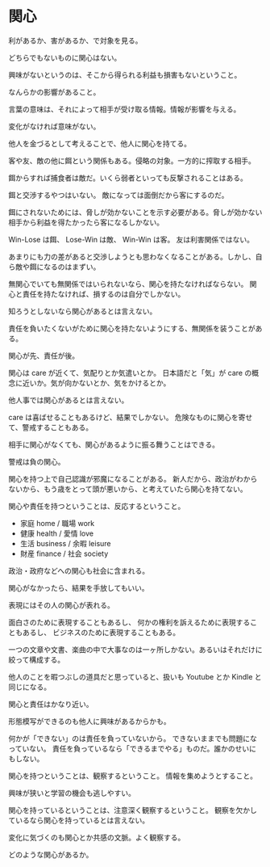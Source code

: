 # 関心

利があるか、害があるか、で対象を見る。

どちらでもないものに関心はない。

興味がないというのは、そこから得られる利益も損害もないということ。

なんらかの影響があること。

言葉の意味は、それによって相手が受け取る情報。情報が影響を与える。

変化がなければ意味がない。

他人を金づるとして考えることで、他人に関心を持てる。

客や友、敵の他に餌という関係もある。侵略の対象。一方的に搾取する相手。

餌からすれば捕食者は敵だ。いくら弱者といっても反撃されることはある。

餌と交渉するやつはいない。
敵になっては面倒だから客にするのだ。

餌にされないためには、脅しが効かないことを示す必要がある。脅しが効かない相手から利益を得たかったら客になるしかない。

Win-Lose は餌、
Lose-Win は敵、
Win-Win は客。
友は利害関係ではない。

あまりにも力の差があると交渉しようとも思わなくなることがある。しかし、自ら敵や餌になるのはまずい。

無関心でいても無関係ではいられないなら、関心を持たなければならない。
関心と責任を持たなければ、損するのは自分でしかない。

知ろうとしないなら関心があるとは言えない。

責任を負いたくないがために関心を持たないようにする、無関係を装うことがある。

関心が先、責任が後。

関心は care が近くて、気配りとか気遣いとか。
日本語だと「気」が care の概念に近いか。気が向かないとか、気をかけるとか。

他人事では関心があるとは言えない。

care は喜ばせることもあるけど、結果でしかない。
危険なものに関心を寄せて、警戒することもある。

相手に関心がなくても、関心があるように振る舞うことはできる。

警戒は負の関心。

関心を持つ上で自己認識が邪魔になることがある。
新人だから、政治がわからないから、もう歳をとって頭が悪いから、と考えていたら関心を持てない。

関心や責任を持つということは、反応するということ。

- 家庭 home / 職場 work
- 健康 health / 愛情 love
- 生活 business / 余暇 leisure
- 財産 finance / 社会 society

政治・政府などへの関心も社会に含まれる。

関心がなかったら、結果を手放してもいい。

表現にはその人の関心が表れる。

面白さのために表現することもあるし、
何かの権利を訴えるために表現することもあるし、
ビジネスのために表現することもある。

一つの文章や文書、楽曲の中で大事なのは一ヶ所しかない。あるいはそれだけに絞って構成する。

他人のことを暇つぶしの道具だと思っていると、扱いも Youtube とか Kindle と同じになる。

関心と責任はかなり近い。

形態模写ができるのも他人に興味があるからかも。

何かが「できない」のは責任を負っていないから。
できないままでも問題になっていない。
責任を負っているなら「できるまでやる」ものだ。誰かのせいにもしない。

関心を持つということは、観察するということ。
情報を集めようとすること。

興味が狭いと学習の機会も逃しやすい。

関心を持っているということは、注意深く観察するということ。
観察を欠かしているなら関心を持っているとは言えない。

変化に気づくのも関心とか共感の文脈。よく観察する。

どのような関心があるか。
